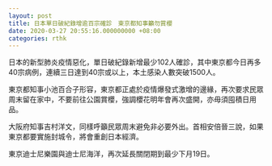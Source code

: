 ```yaml
---
layout: post
title: 日本單日破紀錄增逾百宗確診　東京都知事籲勿賞櫻
date: 2020-03-27 20:55:16.000000000 +08:00
categories: rthk
---
```


日本的新型肺炎疫情惡化，單日破紀錄新增最少102人確診，其中東京都今日再多40宗病例，連續三日達到40宗或以上，本土感染人數突破1500人。

東京都知事小池百合子形容，東京都正處於疫情爆發式激增的邊緣，再次要求民眾周末留在家中，不要前往公園賞櫻，強調櫻花明年會再次盛開，亦毋須囤積日用品。

大阪府知事吉村洋文，同樣呼籲民眾周末避免非必要外出。首相安倍晉三說，如果東京都要實施封城令，將會重創日本經濟。

東京迪士尼樂園與迪士尼海洋，再次延長關閉期到最少下月19日。

